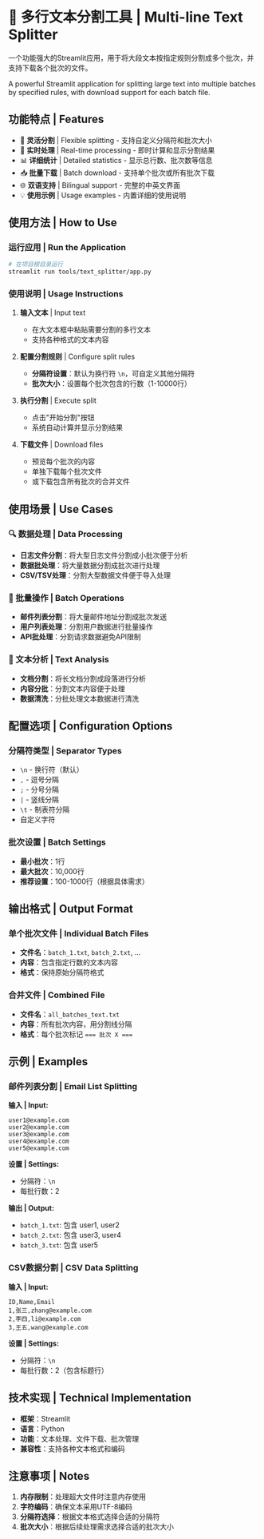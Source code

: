 # 📄 多行文本分割工具 | Multi-line Text Splitter

一个功能强大的Streamlit应用，用于将大段文本按指定规则分割成多个批次，并支持下载各个批次的文件。

A powerful Streamlit application for splitting large text into multiple batches by specified rules, with download support for each batch file.

## 功能特点 | Features

- 📄 **灵活分割** | Flexible splitting - 支持自定义分隔符和批次大小
- 🔧 **实时处理** | Real-time processing - 即时计算和显示分割结果
- 📊 **详细统计** | Detailed statistics - 显示总行数、批次数等信息
- 📥 **批量下载** | Batch download - 支持单个批次或所有批次下载
- 🌐 **双语支持** | Bilingual support - 完整的中英文界面
- 💡 **使用示例** | Usage examples - 内置详细的使用说明

## 使用方法 | How to Use

### 运行应用 | Run the Application

```bash
# 在项目根目录运行
streamlit run tools/text_splitter/app.py
```

### 使用说明 | Usage Instructions

1. **输入文本** | Input text
   - 在大文本框中粘贴需要分割的多行文本
   - 支持各种格式的文本内容

2. **配置分割规则** | Configure split rules
   - **分隔符设置**：默认为换行符 `\n`，可自定义其他分隔符
   - **批次大小**：设置每个批次包含的行数（1-10000行）

3. **执行分割** | Execute split
   - 点击"开始分割"按钮
   - 系统自动计算并显示分割结果

4. **下载文件** | Download files
   - 预览每个批次的内容
   - 单独下载每个批次文件
   - 或下载包含所有批次的合并文件

## 使用场景 | Use Cases

### 🔍 数据处理 | Data Processing
- **日志文件分割**：将大型日志文件分割成小批次便于分析
- **数据批处理**：将大量数据分割成批次进行处理
- **CSV/TSV处理**：分割大型数据文件便于导入处理

### 📧 批量操作 | Batch Operations
- **邮件列表分割**：将大量邮件地址分割成批次发送
- **用户列表处理**：分割用户数据进行批量操作
- **API批处理**：分割请求数据避免API限制

### 📝 文本分析 | Text Analysis
- **文档分割**：将长文档分割成段落进行分析
- **内容分批**：分割文本内容便于处理
- **数据清洗**：分批处理文本数据进行清洗

## 配置选项 | Configuration Options

### 分隔符类型 | Separator Types
- `\n` - 换行符（默认）
- `,` - 逗号分隔
- `;` - 分号分隔
- `|` - 竖线分隔
- `\t` - 制表符分隔
- 自定义字符

### 批次设置 | Batch Settings
- **最小批次**：1行
- **最大批次**：10,000行
- **推荐设置**：100-1000行（根据具体需求）

## 输出格式 | Output Format

### 单个批次文件 | Individual Batch Files
- **文件名**：`batch_1.txt`, `batch_2.txt`, ...
- **内容**：包含指定行数的文本内容
- **格式**：保持原始分隔符格式

### 合并文件 | Combined File
- **文件名**：`all_batches_text.txt`
- **内容**：所有批次内容，用分割线分隔
- **格式**：每个批次标记 `=== 批次 X ===`

## 示例 | Examples

### 邮件列表分割 | Email List Splitting

**输入 | Input:**
```
user1@example.com
user2@example.com
user3@example.com
user4@example.com
user5@example.com
```

**设置 | Settings:**
- 分隔符：`\n`
- 每批行数：2

**输出 | Output:**
- `batch_1.txt`: 包含 user1, user2
- `batch_2.txt`: 包含 user3, user4  
- `batch_3.txt`: 包含 user5

### CSV数据分割 | CSV Data Splitting

**输入 | Input:**
```
ID,Name,Email
1,张三,zhang@example.com
2,李四,li@example.com
3,王五,wang@example.com
```

**设置 | Settings:**
- 分隔符：`\n`
- 每批行数：2（包含标题行）

## 技术实现 | Technical Implementation

- **框架**：Streamlit
- **语言**：Python
- **功能**：文本处理、文件下载、批次管理
- **兼容性**：支持各种文本格式和编码

## 注意事项 | Notes

1. **内存限制**：处理超大文件时注意内存使用
2. **字符编码**：确保文本采用UTF-8编码
3. **分隔符选择**：根据文本格式选择合适的分隔符
4. **批次大小**：根据后续处理需求选择合适的批次大小 